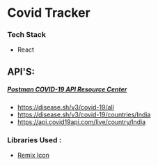 # Covid Tracker

### Tech Stack
- React

## API'S:
##### [Postman COVID-19 API Resource Center](https://covid-19-apis.postman.com/)
- https://disease.sh/v3/covid-19/all
- https://disease.sh/v3/covid-19/countries/India
- https://api.covid19api.com/live/country/India


### Libraries Used :
- [Remix Icon](https://github.com/facebook/create-react-app)